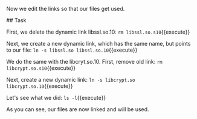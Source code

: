 Now we edit the links so that our files get used.

## Task

First, we delete the dynamic link libssl.so.10:
`rm libssl.so.s10`{{execute}}

Next, we create a new dynamic link, which has the same name, but points to our file:
`ln -s libssl.so libssl.so.10`{{execute}}

We do the same with the libcryt.so.10. First, remove old link:
`rm libcrypt.so.s10`{{execute}}

Next, create a new dynamic link:
`ln -s libcrypt.so libcrypt.so.10`{{execute}}

Let's see what we did:
`ls -l`{{execute}}

As you can see, our files are now linked and will be used.